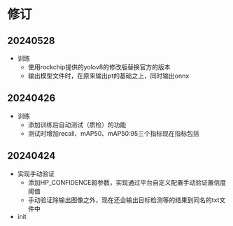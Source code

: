 # 修订

## 20240528

- 训练
  - 使用rockchip提供的yolov8的修改版替换官方的版本
  - 输出模型文件时，在原来输出pt的基础之上，同时输出onnx

## 20240426

- 训练
  - 添加训练后自动测试（质检）的功能
  - 测试时增加recall、mAP50、mAP50:95三个指标现在指标包括

## 20240424

- 实现手动验证
  - 添加HP_CONFIDENCE超参数，实现通过平台自定义配置手动验证置信度阈值
  - 手动验证除输出图像之外，现在还会输出目标检测等的结果到同名的txt文件中
- init
